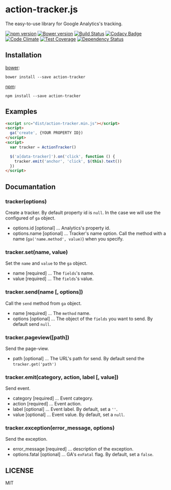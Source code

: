 # action-tracker.js

The easy-to-use library for Google Analytics's tracking.

[![npm version](https://badge.fury.io/js/action-tracker.svg)](http://badge.fury.io/js/action-tracker.js)
[![Bower version](https://badge.fury.io/bo/action-tracker.svg)](http://badge.fury.io/bo/action-tracker.js)
[![Build Status](https://travis-ci.org/rymizuki/action-tracker.js.svg?branch=master)](https://travis-ci.org/rymizuki/action-tracker.js)
[![Codacy Badge](https://www.codacy.com/project/badge/5d397cce7c904909a1e26d69bd7f6a99)](https://www.codacy.com/app/ry-mizuki/action-tracker.js)
[![Code Climate](https://codeclimate.com/github/rymizuki/action-tracker.js/badges/gpa.svg)](https://codeclimate.com/github/rymizuki/action-tracker.js)
[![Test Coverage](https://codeclimate.com/github/rymizuki/action-tracker.js/badges/coverage.svg)](https://codeclimate.com/github/rymizuki/action-tracker.js/coverage)
[![Dependency Status](https://gemnasium.com/rymizuki/action-tracker.js.svg)](https://gemnasium.com/rymizuki/action-tracker.js) 

## Installation

[bower](http://bower.io/):
```
bower install --save action-tracker
```

[npm](https://www.npmjs.com/):
```
npm install --save action-tracker
```

## Examples

```html
<script src="dist/action-tracker.min.js"></script>
<script>
  ga('create', {YOUR PROPERTY ID})
</script>
<script>
  var tracker = ActionTracker()

  $('a[data-tracker]').on('click', function () {
    tracker.emit('anchor', 'click', $(this).text())
  })
</script>
```

## Documantation

### tracker(options)

Create a tracker.
By default property id is `null`. In the case we will use the configured of `ga` object.

- options.id   [optional] ... Analytics's property id.
- options.name [optional] ... Tracker's name option. Call the method with a name (`ga('name.method', value)`) when you specify.

### tracker.set(name, value)

Set the `name` and `value` to the `ga` object.

- name  [required] ... The `fields`'s name.
- value [required] ... The `fields`'s value.

### tracker.send(name [, options])

Call the `send` method from `ga` object.

- name    [required] ... The `method` name.
- options [optional] ... The object of the `fields` you want to send. By default send `null`.

### tracker.pageview([path])

Send the page-view.

- path [optional] ... The URL's path for send. By default send the `tracker.get('path')`

### tracker.emit(category, action, label [, value])

Send event.

- category [required] ... Event category.
- action   [required] ... Event action.
- label    [optional] ... Event label. By default, set a `''`.
- value    [optional] ... Event value. By default, set a `null`.

### tracker.exception(error_message, options)

Send the exception.

- error_message [required] ... description of the exception.
- options.fatal [optional] ... GA's `exFatal` flag. By default, set a `false`.

## LICENSE

MIT
